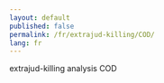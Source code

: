 ```yaml
---
layout: default
published: false
permalink: /fr/extrajud-killing/COD/
lang: fr
---
```


extrajud-killing analysis COD

